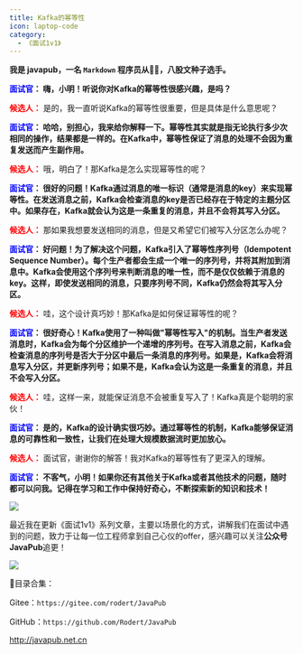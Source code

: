 ```yaml
---
title: Kafka的幂等性
icon: laptop-code
category:
  - 《面试1v1》
---
```






**我是 javapub，一名 `Markdown` 程序员从👨‍💻，八股文种子选手。**




**<font color=blue>面试官</font>： 嗨，小明！听说你对Kafka的幂等性很感兴趣，是吗？**

**<font color=red>候选人：</font>** 是的，我一直听说Kafka的幂等性很重要，但是具体是什么意思呢？

**<font color=blue>面试官</font>： 哈哈，别担心，我来给你解释一下。幂等性其实就是指无论执行多少次相同的操作，结果都是一样的。在Kafka中，幂等性保证了消息的处理不会因为重复发送而产生副作用。**

**<font color=red>候选人：</font>** 哦，明白了！那Kafka是怎么实现幂等性的呢？

**<font color=blue>面试官</font>： 很好的问题！Kafka通过消息的唯一标识（通常是消息的key）来实现幂等性。在发送消息之前，Kafka会检查消息的key是否已经存在于特定的主题分区中。如果存在，Kafka就会认为这是一条重复的消息，并且不会将其写入分区。**

**<font color=red>候选人：</font>** 那如果我想要发送相同的消息，但是又希望它们被写入分区怎么办呢？

**<font color=blue>面试官</font>： 好问题！为了解决这个问题，Kafka引入了幂等性序列号（Idempotent Sequence Number）。每个生产者都会生成一个唯一的序列号，并将其附加到消息中。Kafka会使用这个序列号来判断消息的唯一性，而不是仅仅依赖于消息的key。这样，即使发送相同的消息，只要序列号不同，Kafka仍然会将其写入分区。**

**<font color=red>候选人：</font>** 哇，这个设计真巧妙！那Kafka是如何保证幂等性的呢？

**<font color=blue>面试官</font>： 很好奇心！Kafka使用了一种叫做"幂等性写入"的机制。当生产者发送消息时，Kafka会为每个分区维护一个递增的序列号。在写入消息之前，Kafka会检查消息的序列号是否大于分区中最后一条消息的序列号。如果是，Kafka会将消息写入分区，并更新序列号；如果不是，Kafka会认为这是一条重复的消息，并且不会写入分区。**

**<font color=red>候选人：</font>** 哇，这样一来，就能保证消息不会被重复写入了！Kafka真是个聪明的家伙！

**<font color=blue>面试官</font>： 是的，Kafka的设计确实很巧妙。通过幂等性的机制，Kafka能够保证消息的可靠性和一致性，让我们在处理大规模数据流时更加放心。**

**<font color=red>候选人：</font>** 面试官，谢谢你的解答！我对Kafka的幂等性有了更深入的理解。

**<font color=blue>面试官</font>： 不客气，小明！如果你还有其他关于Kafka或者其他技术的问题，随时都可以问我。记得在学习和工作中保持好奇心，不断探索新的知识和技术！**





![](https://ghproxy.com/https://raw.githubusercontent.com/Rodert/javapub_oss/main/other/43.jpg?raw=true)


最近我在更新《面试1v1》系列文章，主要以场景化的方式，讲解我们在面试中遇到的问题，致力于让每一位工程师拿到自己心仪的offer，感兴趣可以关注**公众号JavaPub**追更！


![](https://javapub-common-oss.oss-cn-beijing.aliyuncs.com/javapub/2024%2F06%2F06%2F20240606-225632.png)


🎁目录合集：

Gitee：`https://gitee.com/rodert/JavaPub`

GitHub：`https://github.com/Rodert/JavaPub`


<http://javapub.net.cn>

